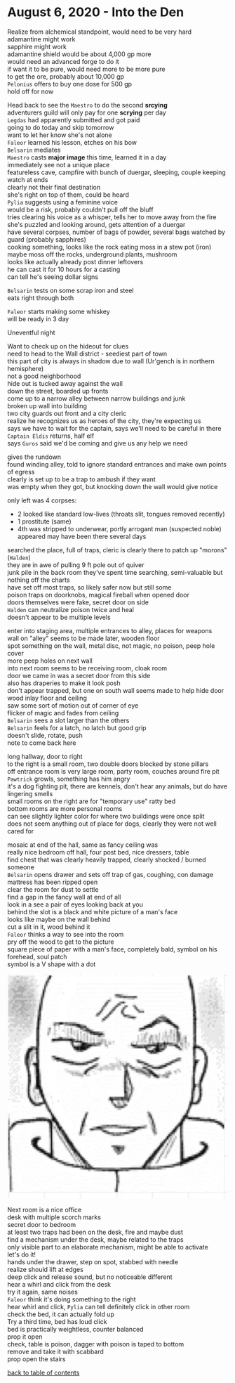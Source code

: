 # August 6, 2020 - Into the Den

Realize from alchemical standpoint, would need to be very hard  
adamantine might work  
sapphire might work  
adamantine shield would be about 4,000 gp more  
would need an advanced forge to do it  
if want it to be pure, would need more to be more pure  
to get the ore, probably about 10,000 gp  
`Pelonius` offers to buy one dose for 500 gp  
hold off for now  

Head back to see the `Maestro` to do the second **srcying**  
adventurers guild will only pay for one **scrying** per day  
`Legdas` had apparently submitted and got paid  
going to do today and skip tomorrow  
want to let her know she's not alone  
`Faleor` learned his lesson, etches on his bow  
`Belsarin` mediates  
`Maestro` casts **major image** this time, learned it in a day  
immediately see not a unique place  
featureless cave, campfire with bunch of duergar, sleeping, couple keeping watch at ends  
clearly not their final destination  
she's right on top of them, could be heard  
`Pylia` suggests using a feminine voice  
would be a risk, probably couldn't pull off the bluff  
tries clearing his voice as a whisper, tells her to move away from the fire  
she's puzzled and looking around, gets attention of a duergar  
have several corpses, number of bags of powder, several bags watched by guard (probably sapphires)  
cooking something, looks like the rock eating moss in a stew pot (iron)  
maybe moss off the rocks, underground plants, mushroom  
looks like actually already post dinner leftovers  
he can cast it for 10 hours for a casting  
can tell he's seeing dollar signs  

`Belsarin` tests on some scrap iron and steel  
eats right through both  

`Faleor` starts making some whiskey  
will be ready in 3 day  

Uneventful night  

Want to check up on the hideout for clues  
need to head to the Wall district - seediest part of town  
this part of city is always in shadow due to wall (Ur'gench is in northern hemisphere)  
not a good neighborhood  
hide out is tucked away against the wall  
down the street, boarded up fronts  
come up to a narrow alley between narrow buildings and junk  
broken up wall into building  
two city guards out front and a city cleric  
realize he recognizes us as heroes of the city, they're expecting us  
says we have to wait for the captain, says we'll need to be careful in there  
`Captain Eldis` returns, half elf  
says `Guros` said we'd be coming and give us any help we need  

gives the rundown  
found winding alley, told to ignore standard entrances and make own points of egress  
clearly is set up to be a trap to ambush if they want  
was empty when they got, but knocking down the wall would give notice  

only left was 4 corpses: 
- 2 looked like standard low-lives (throats slit, tongues removed recently)
- 1 prostitute (same)
- 4th was stripped to underwear, portly arrogant man (suspected noble) appeared may have been there several days  

searched the place, full of traps, cleric is clearly there to patch up "morons" (`Halden`)  
they are in awe of pulling 9 ft pole out of quiver  
junk pile in the back room they've spent time searching, semi-valuable but nothing off the charts  
have set off most traps, so likely safer now but still some  
poison traps on doorknobs, magical fireball when opened door  
doors themselves were fake, secret door on side  
`Halden` can neutralize poison twice and heal  
doesn't appear to be multiple levels  

enter into staging area, multiple entrances to alley, places for weapons  
wall on "alley" seems to be made later, wooden floor  
spot something on the wall, metal disc, not magic, no poison, peep hole cover  
more peep holes on next wall  
into next room seems to be receiving room, cloak room  
door we came in was a secret door from this side  
also has draperies to make it look posh  
don't appear trapped, but one on south wall seems made to help hide door  
wood inlay floor and ceiling  
saw some sort of motion out of corner of eye  
flicker of magic and fades from ceiling  
`Belsarin` sees a slot larger than the others  
`Belsarin` feels for a latch, no latch but good grip  
doesn't slide, rotate, push  
note to come back here  

long hallway, door to right  
to the right is a small room, two double doors blocked by stone pillars  
off entrance room is very large room, party room, couches around fire pit  
`Pawtrick` growls, something has him angry  
it's a dog fighting pit, there are kennels, don't hear any animals, but do have lingering smells  
small rooms on the right are for "temporary use" ratty bed  
bottom rooms are more personal rooms  
can see slightly lighter color for where two buildings were once split  
does not seem anything out of place for dogs, clearly they were not well cared for  

mosaic at end of the hall, same as fancy ceiling was  
really nice bedroom off hall, four post bed, nice dressers, table  
find chest that was clearly heavily trapped, clearly shocked / burned someone  
`Belsarin` opens drawer and sets off trap of gas, coughing, con damage  
mattress has been ripped open  
clear the room for dust to settle  
find a gap in the fancy wall at end of all  
look in a see a pair of eyes looking back at you  
behind the slot is a black and white picture of a man's face  
looks like maybe on the wall behind  
cut a slit in it, wood behind it  
`Faleor` thinks a way to see into the room  
pry off the wood to get to the picture  
square piece of paper with a man's face, completely bald, symbol on his forehead, soul patch  
symbol is a V shape with a dot  

![unknown man](/assets/hidden-face.webp)

Next room is a nice office  
desk with multiple scorch marks  
secret door to bedroom  
at least two traps had been on the desk, fire and maybe dust  
find a mechanism under the desk, maybe related to the traps  
only visible part to an elaborate mechanism, might be able to activate  
let's do it!  
hands under the drawer, step on spot, stabbed with needle  
realize should lift at edges  
deep click and release sound, but no noticeable different  
hear a whirl and click from the desk  
try it again, same noises  
`Faleor` think it's doing something to the right  
hear whirl and click, `Pylia` can tell definitely click in other room  
check the bed, it can actually fold up  
Try a third time, bed has loud click  
bed is practically weightless, counter balanced  
prop it open  
check, table is poison, dagger with poison is taped to bottom  
remove and take it with scabbard  
prop open the stairs  

[back to table of contents](/sessions/README.md)
